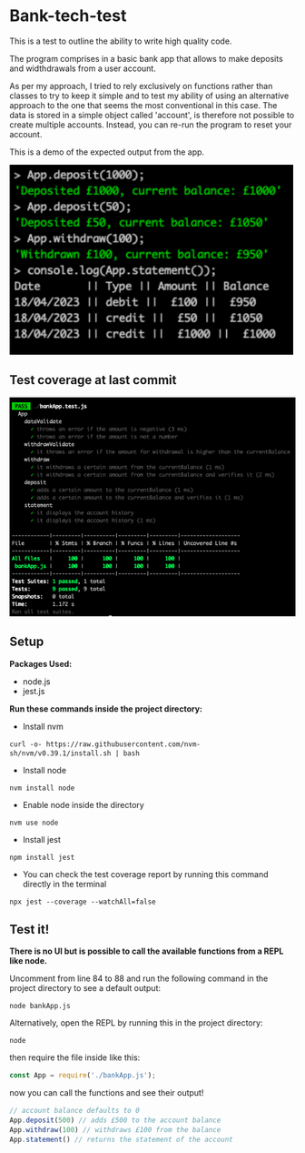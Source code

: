 # Bank-tech-test

This is a test to outline the ability to write high quality code.

The program comprises in a basic bank app that allows to make deposits and widthdrawals from a user account. 

As per my approach, I tried to rely exclusively on functions rather than classes to try to keep it simple and to test my ability of using an alternative approach to the one that seems the most conventional in this case. The data is stored in a simple object called 'account', is therefore not possible to create multiple accounts. Instead, you can re-run the program to reset your account.

This is a demo of the expected output from the app.

<img src="https://github.com/francescoGuglielmi/Bank-tech-test/blob/main/public/app_in_use.png" width="500" >


## Test coverage at last commit

 ![Test coverage](https://github.com/francescoGuglielmi/Bank-tech-test/blob/main/public/test_coverage.png)

## Setup

**Packages Used:**

- node.js 
- jest.js

**Run these commands inside the project directory:**

- Install nvm

```
curl -o- https://raw.githubusercontent.com/nvm-sh/nvm/v0.39.1/install.sh | bash
```

- Install node 

```
nvm install node
```

- Enable node inside the directory

```
nvm use node
```

- Install jest

```
npm install jest
```

- You can check the test coverage report by running this command directly in the terminal

```
npx jest --coverage --watchAll=false
```

## Test it!

**There is no UI but is possible to call the available functions from a REPL like node.**

 Uncomment from line 84 to 88 and run the following command in the project directory to see a default output:

 ```
 node bankApp.js 
 ```

 Alternatively, open the REPL by running this in the project directory:

 ```
 node
 ```

 then require the file inside like this:

 ```javascript
 const App = require('./bankApp.js');
 ```

now you can call the functions and see their output!

```javascript
// account balance defaults to 0
App.deposit(500) // adds £500 to the account balance
App.withdraw(100) // withdraws £100 from the balance
App.statement() // returns the statement of the account
```

